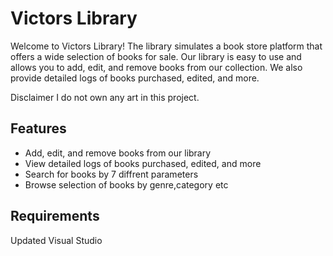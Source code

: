 # Victors Library

Welcome to Victors Library! The library simulates a book store platform that offers a wide selection of books for sale. Our library is easy to use and allows you to add, edit, and remove books from our collection. We also provide detailed logs of books purchased, edited, and more.


Disclaimer
I do not own any art in this project.

## Features

- Add, edit, and remove books from our library
- View detailed logs of books purchased, edited, and more
- Search for books by 7 diffrent parameters
- Browse selection of books by genre,category etc

## Requirements
Updated Visual Studio
